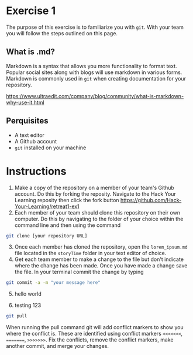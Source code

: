# Exercise 1
The purpose of this exercise is to familiarize you with `git`. With your team you will follow the steps outlined on this page.

## What is .md?
Markdown is a syntax that allows you more functionality to format text. Popular social sites along with blogs will use markdown in various forms. Markdown is commonly used in `git` when creating documentation for your repository.

https://www.ultraedit.com/company/blog/community/what-is-markdown-why-use-it.html

## Perquisites

- A text editor
- A Github account
- `git` installed on your machine

# Instructions
1. Make a copy of the repository on a member of your team's Github account. Do this by forking the reposity. Navigate to the Hack Your Learning reposity then click the fork button https://github.com/Hack-Your-Learning/retreat1-ex1
2. Each member of your team should clone this repository on their own computer. Do this by navigating to the folder of your choice within the command line and then using the command

```bash
git clone [your repository URL]
```

3. Once each member has cloned the repository, open the `lorem_ipsum.md` file located in the `storyTime` folder in your text editor of choice.
4. Get each team member to make a change to the file but don't indicate where the change has been made. Once you have made a change save the file. In your terminal commit the change by typing 
```bash
git commit -a -m "your message here"
```

5. hello world

6. testing 123


```bash
git pull
```

When running the pull command git will add conflict markers to show you where the conflict is. These are identified using conflict markers `<<<<<<<`, `=======`, `>>>>>>>`. Fix the conflicts, remove the conflict markers, make another commit, and merge your changes.